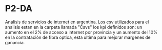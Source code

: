 # P2-DA

Análisis de servicios de internet en argentina.
Los csv utilizados para el analisis estan en la carpeta llamada "Csvs"
los kpi definidos son: un aumento en el 2% de acceso a internet por provincia y un aumento del 10% en la contratación de fibra optica, esta ultima para mejorar margenes de ganancia.

